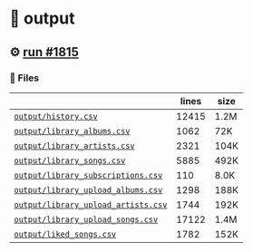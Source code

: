 # 📝  output 

## ⚙️ [run #1815](https://github.com/jwenerd/ytm-dl/actions/runs/10109028178)

### 📁 Files

|                                                                         |lines|size|
|-------------------------------------------------------------------------|-----|----|
|[`output/history.csv` ](output/history.csv)                              |12415|1.2M|
|[`output/library_albums.csv` ](output/library_albums.csv)                |1062 |72K |
|[`output/library_artists.csv` ](output/library_artists.csv)              |2321 |104K|
|[`output/library_songs.csv` ](output/library_songs.csv)                  |5885 |492K|
|[`output/library_subscriptions.csv` ](output/library_subscriptions.csv)  |110  |8.0K|
|[`output/library_upload_albums.csv` ](output/library_upload_albums.csv)  |1298 |188K|
|[`output/library_upload_artists.csv` ](output/library_upload_artists.csv)|1744 |192K|
|[`output/library_upload_songs.csv` ](output/library_upload_songs.csv)    |17122|1.4M|
|[`output/liked_songs.csv` ](output/liked_songs.csv)                      |1782 |152K|